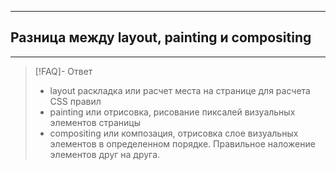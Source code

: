 ----
## Разница между layout, painting и compositing
----
> [!FAQ]- Ответ
> - layout раскладка или расчет места на странице для расчета CSS правил 
> - painting или отрисовка, рисование пиксалей визуальных элементов страницы 
> - compositing или композация, отрисовка слое визуальных элементов в определенном порядке. Правильное наложение элементов друг на друга.